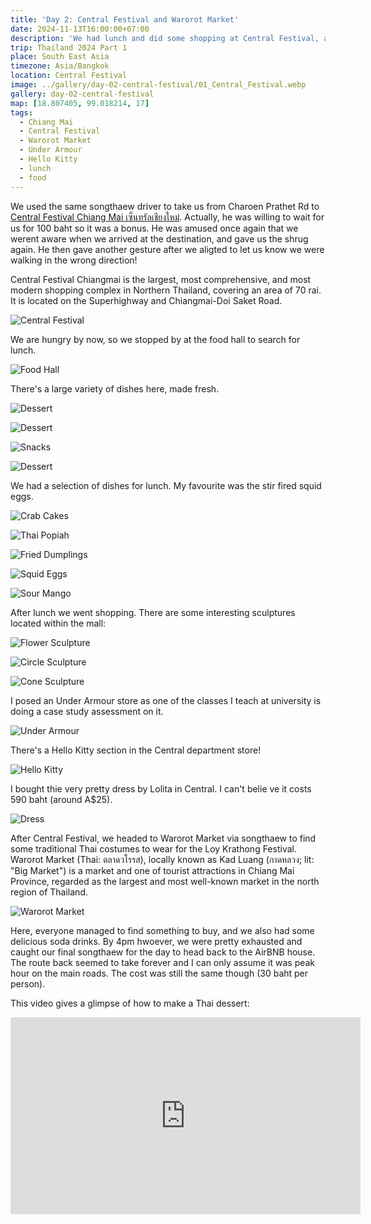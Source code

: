 ```yaml
---
title: 'Day 2: Central Festival and Warorot Market'
date: 2024-11-13T16:00:00+07:00
description: 'We had lunch and did some shopping at Central Festival, and then headed to Warorot Market to buy some traditional Thai costumes for the Loy Krathong Festival.'
trip: Thailand 2024 Part 1
place: South East Asia
timezone: Asia/Bangkok
location: Central Festival
image: ../gallery/day-02-central-festival/01_Central_Festival.webp
gallery: day-02-central-festival
map: [18.807405, 99.018214, 17]
tags:
  - Chiang Mai
  - Central Festival
  - Warorot Market
  - Under Armour
  - Hello Kitty
  - lunch
  - food
---
```


We used the same songthaew driver to take us from Charoen Prathet Rd to [Central Festival Chiang Mai
เซ็นทรัลเชียงใหม่](https://www.central.co.th/en/store/central-festival-chiangmai). Actually, he was willing to wait for us for 100 baht so it was a bonus. He was amused once again that we werent aware when we arrived at the destination, and gave us the shrug again. He then gave another gesture after we aligted to let us know we were walking in the wrong direction!

Central Festival Chiangmai is the largest, most comprehensive, and most modern shopping complex in Northern Thailand, covering an area of 70 rai. It is located on the Superhighway and Chiangmai-Doi Saket Road.

![Central Festival](../gallery/day-02-central-festival/01_Central_Festival.webp)

We are hungry by now, so we stopped by at the food hall to search for lunch.

![Food Hall](../gallery/day-02-central-festival/02_Food_Hall.webp)

There's a large variety of dishes here, made fresh.

![Dessert](../gallery/day-02-central-festival/03_Making_Dessert.webp)

![Dessert](../gallery/day-02-central-festival/05_Making_Dessert.webp)

![Snacks](../gallery/day-02-central-festival/06_Thai_Snacks.webp)

![Dessert](../gallery/day-02-central-festival/07_Thai_Desserts.webp)

We had a selection of dishes for lunch. My favourite was the stir fired squid eggs.

![Crab Cakes](../gallery/day-02-central-festival/08_Crab_Cakes.webp)

![Thai Popiah](../gallery/day-02-central-festival/09_Thai_Popiah.webp)

![Fried Dumplings](../gallery/day-02-central-festival/10_Fried_Dumplings.webp)

![Squid Eggs](../gallery/day-02-central-festival/11_Squid_Eggs.webp)

![Sour Mango](../gallery/day-02-central-festival/12_Sour_Mango.webp)

After lunch we went shopping. There are some interesting sculptures located within the mall:

![Flower Sculpture](../gallery/day-02-central-festival/13_Flower_Sculpture.webp)

![Circle Sculpture](../gallery/day-02-central-festival/17_Circle_Sculpture.webp)

![Cone Sculpture](../gallery/day-02-central-festival/18_Cone_Sculpture.webp)

I posed an Under Armour store as one of the classes I teach at university is doing a case study assessment on it.

![Under Armour](../gallery/day-02-central-festival/14_Under_Armour.webp)

There's a Hello Kitty section in the Central department store!

![Hello Kitty](../gallery/day-02-central-festival/16_Hello_Kitty.webp)

I bought thie very pretty dress by Lolita in Central. I can't belie ve it costs 590 baht (around A$25).

![Dress](../gallery/day-02-central-festival/15_Dress.webp)

After Central Festival, we headed to Warorot Market via songthaew to find some traditional Thai costumes to wear for the Loy Krathong Festival. Warorot Market (Thai: ตลาดวโรรส), locally known as Kad Luang (กาดหลวง; lit: "Big Market") is a market and one of tourist attractions in Chiang Mai Province, regarded as the largest and most well-known market in the north region of Thailand.

![Warorot Market](../gallery/day-02-central-festival/19_Warorot_Market.webp)

Here, everyone managed to find something to buy, and we also had some delicious soda drinks. By 4pm hwoever, we were pretty exhausted and caught our final songthaew for the day to head back to the AirBNB house. The route back seemed to take forever and I can only assume it was peak hour on the main roads. The cost was still the same though (30 baht per person).

This video gives a glimpse of how to make a Thai dessert:

<iframe width="560" height="315" src="https://www.youtube.com/embed/Sz6Cgcs4uRs?si=WCKXQ4k6HBbqonm3" title="YouTube video player" frameborder="0" allow="accelerometer; autoplay; clipboard-write; encrypted-media; gyroscope; picture-in-picture; web-share" referrerpolicy="strict-origin-when-cross-origin" allowfullscreen></iframe>
